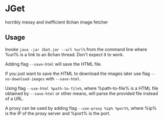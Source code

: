# JGet
horribly messy and inefficient 8chan image fetcher

## Usage
Invoke `java -jar JGet.jar --url %url%` from the command line where %url% is a link to an 8chan thread. Don't expect it to work.

Adding flag `--save-html` will save the HTML file.

If you just want to save the HTML to download the images later use flag `--no-download-images` with `--save-html`.

Using flag `--use-html %path-to-file%`, where %path-to-file% is a HTML file obtained by `--save-html` or other means, will parse 
the provided file instead of a URL.

A proxy can be used by adding flag `--use-proxy %ip% %port%`, where %ip% is the IP of the proxy server and %port% is the port.
